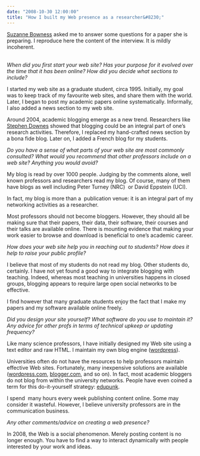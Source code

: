 ```yaml
---
date: "2008-10-30 12:00:00"
title: "How I built my Web presence as a researcher&#8230;"
---
```




[Suzanne Bowness](http://codeword.ca/) asked me to answer some questions for a paper she is preparing. I reproduce here the content of the interview. It is mildly incoherent.

<em><br/>
When did you first start your web site? Has your purpose for it evolved over the time that it has been online? How did you decide what sections to include?<br/>
</em>

I started my web site as a graduate student, circa 1995. Initially, my goal was to keep track of my favourite web sites, and share them with the world. Later, I began to post my academic papers online systematically. Informally, I also added a news section to my web site.

Around 2004, academic blogging emerge as a new trend. Researchers like [Stephen Downes](http://www.downes.ca) showed that blogging could be an integral part of one&rsquo;s research activities. Therefore, I replaced my hand-crafted news section by a bona fide blog. Later on, I added a French blog for my students.

<em>Do you have a sense of what parts of your web site are most commonly consulted? What would you recommend that other professors include on a web site? Anything you would avoid?<br/>
</em>

My blog is read by over 1000 people. Judging by the comments alone, well known professors and researchers read my blog. Of course, many of them have blogs as well including Peter Turney (NRC)  or David Eppstein (UCI).

In fact, my blog is more than a  publication venue: it is an integral part of my networking activities as a researcher.

Most professors should not become bloggers. However, they should all be making sure that their papers, their data, their software, their courses and their talks are available online. There is mounting evidence that making your work easier to browse and download is beneficial to one&rsquo;s academic career.

<em> How does your web site help you in reaching out to students? How does it help to raise your public profile?</em>

I believe that most of my students do not read my blog. Other students do, certainly. I have not yet found a good way to integrate blogging with teaching. Indeed, whereas most teaching in universities happens in closed groups, blogging appears to require large open social networks to be effective.

I find however that many graduate students enjoy the fact that I make my papers and my software available online freely.

<em> Did you design your site yourself? What software do you use to maintain it? Any advice for other profs in terms of technical upkeep or updating frequency?</em>

Like many science professors, I have initially designed my Web site using a text editor and raw HTML. I maintain my own blog engine ([wordpress](http://wordpress.org/)). 

Universities often do not have the resources to help professors maintain effective Web sites. Fortunately, many inexpensive solutions are available (<a href="https://wordpress.com/" target="_blank">wordpress.com</a>, <a href="https://blogger.com/" target="_blank">blogger.com</a>, and so on). In fact, most academic bloggers do not blog from within the university networks. People have even coined a term for this do-it-yourself strategy: [edupunk]( http://en.wikipedia.org/wiki/Edupunk).

I spend  many hours every week publishing content online. Some may consider it wasteful. However, I believe university professors are in the communication business.

<em>Any other comments/advice on creating a web presence?</em>

In 2008, the Web is a social phenomenon. Merely posting content is no longer enough. You have to find a way to interact dynamically with people interested by your work and ideas.

